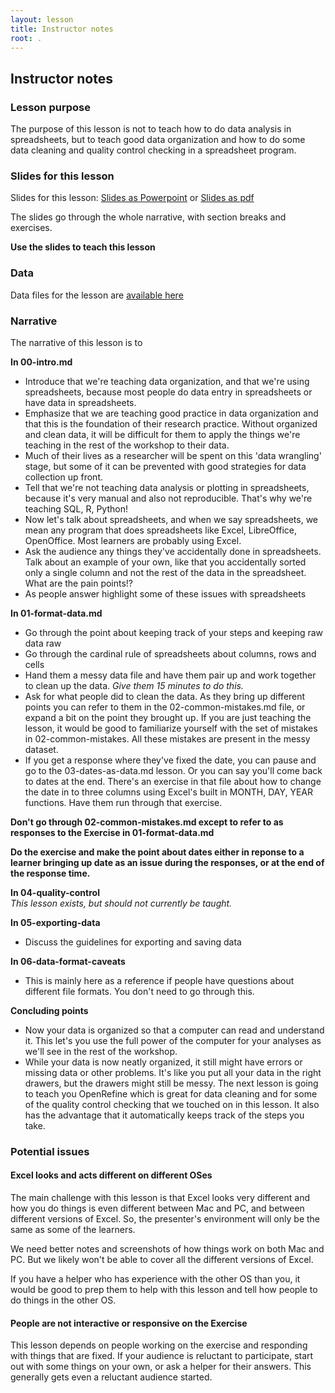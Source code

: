 ```yaml
---
layout: lesson
title: Instructor notes
root: .
---
```


## Instructor notes

### Lesson purpose

The purpose of this lesson is not to teach how to do data analysis in spreadsheets, 
but to teach good data organization and how to do some data cleaning and 
quality control checking in a spreadsheet program.

### Slides for this lesson

Slides for this lesson: [Slides as Powerpoint](slides/spreadsheets.pptx) or [Slides as pdf](slides/spreadsheets.pdf)

The slides go through the whole narrative, with section breaks and exercises. 

**Use the slides to teach this lesson**

### Data

Data files for the lesson are [available here](https://www.dropbox.com/s/oirb1rzjzb1vjsg/gapminder-messy.xls?dl=1)


### Narrative

The narrative of this lesson is to 

**In 00-intro.md**
- Introduce that we're teaching data organization, and that we're using
spreadsheets, because most people do data entry in spreadsheets or 
have data in spreadsheets.
- Emphasize that we are teaching good practice in data organization and that
this is the foundation of their research practice. Without organized and clean
data, it will be difficult for them to apply the things we're teaching in the
rest of the workshop to their data.
- Much of their lives as a researcher will be spent on this 'data wrangling' stage, but
some of it can be prevented with good strategies for data collection up front.
- Tell that we're not teaching data analysis or plotting in spreadsheets, because it's
very manual and also not reproducible. That's why we're teaching SQL, R, Python!
- Now let's talk about spreadsheets, and when we say spreadsheets, we mean any program that
does spreadsheets like Excel, LibreOffice, OpenOffice. Most learners are probably using Excel.
- Ask the audience any things they've accidentally done in spreadsheets. Talk about an example of your own, like that you accidentally sorted only a single column and not the rest
of the data in the spreadsheet. What are the pain points!?
- As people answer highlight some of these issues with spreadsheets

**In 01-format-data.md**
- Go through the point about keeping track of your steps and keeping raw data raw
- Go through the cardinal rule of spreadsheets about columns, rows and cells
- Hand them a messy data file and have them pair up and work together to clean up the data. 
*Give them 15 minutes to do this.* 
- Ask for what people did to clean the data. As they bring up different points you can
refer to them in the 02-common-mistakes.md file, or expand a bit on the point they brought up.
If you are just teaching the lesson, it would be good to familiarize yourself with 
the set of mistakes in 02-common-mistakes. All these mistakes are present in the messy
dataset. 
- If you get a response where they've fixed the date, you can pause and go to the 
03-dates-as-data.md lesson. Or you can say you'll come back to dates at the end. 
There's an exercise in that file about how to change the
date in to three columns using Excel's built in MONTH, DAY, YEAR functions. Have them
run through that exercise. 

**Don't go through 02-common-mistakes.md except to refer to as responses to the Exercise in
01-format-data.md**

**Do the exercise and make the point about dates either in reponse to a learner bringing
up date as an issue during the responses, or at the end of the response time.**

**In 04-quality-control**  
*This lesson exists, but should not currently be taught.*


**In 05-exporting-data**  
- Discuss the guidelines for exporting and saving data


**In 06-data-format-caveats**  
- This is mainly here as a reference if people have questions about different file formats. 
You don't need to go through this. 

**Concluding points**  
- Now your data is organized so that a computer can read and understand it. This
let's you use the full power of the computer for your analyses as we'll see in the
rest of the workshop. 
- While your data is now neatly organized, it still might have errors or missing data
or other problems. It's like you put all your data in the right drawers, but the
drawers might still be messy. The next lesson is going to teach you OpenRefine which 
is great for data cleaning and for some of the quality control checking that we touched on 
in this lesson. It also has the advantage that it automatically keeps track of the
steps you take. 

### Potential issues

#### Excel looks and acts different on different OSes

The main challenge with this lesson is that Excel looks very different and how you
do things is even different between Mac and PC, and between different versions of
Excel. So, the presenter's environment will only be the same as some of the learners. 

We need better notes and screenshots of how things work on both Mac and PC. But we
likely won't be able to cover all the different versions of Excel. 

If you have a helper who has experience with the other OS than you, it would be good
to prep them to help with this lesson and tell how people to do things in the other OS.

#### People are not interactive or responsive on the Exercise

This lesson depends on people working on the exercise and responding with things
that are fixed. If your audience is reluctant to participate, start out with
some things on your own, or ask a helper for their answers. This generally gets
even a reluctant audience started. 
